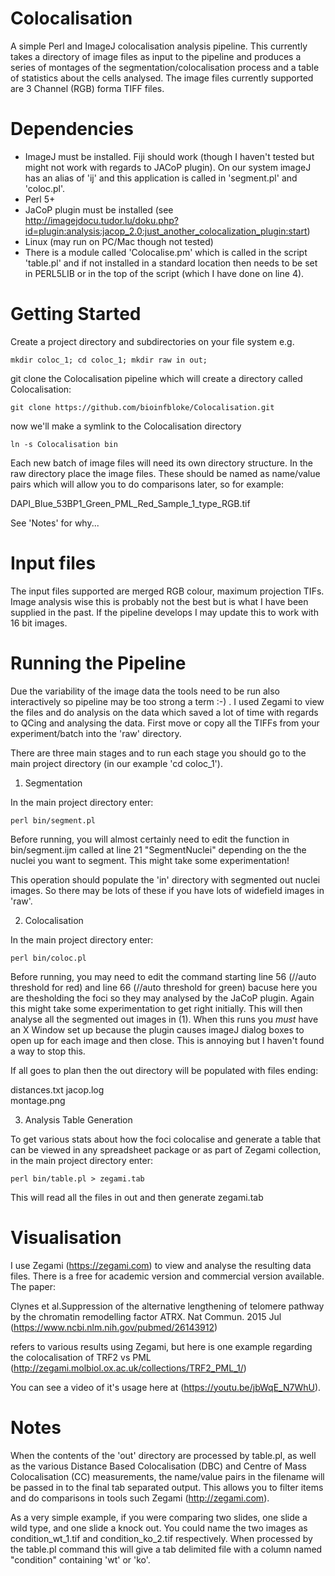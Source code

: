 # Colocalisation
A simple Perl and ImageJ colocalisation analysis pipeline. This currently takes a directory of image files as input to the pipeline and produces a series of montages of the segmentation/colocalisation process and a table of statistics about the cells analysed. The image files currently supported are 3 Channel (RGB) forma TIFF files.

# Dependencies
* ImageJ must be installed. Fiji should work (though I haven't tested but might not work with regards to JACoP plugin). On our system imageJ has an alias of 'ij' and this application is called in 'segment.pl' and 'coloc.pl'.
* Perl 5+
* JaCoP plugin must be installed (see http://imagejdocu.tudor.lu/doku.php?id=plugin:analysis:jacop_2.0:just_another_colocalization_plugin:start)
* Linux (may run on PC/Mac though not tested)
* There is a module called 'Colocalise.pm' which is called in the script 'table.pl' and if not installed in a standard location then needs to be set in PERL5LIB or in the top of the script (which I have done on line 4).


# Getting Started
Create a project directory and subdirectories on your file system e.g. 

`mkdir coloc_1; cd coloc_1; mkdir raw in out;` 

git clone the Colocalisation pipeline which will create a directory called Colocalisation:

`git clone https://github.com/bioinfbloke/Colocalisation.git`
 
now we'll make a symlink to the Colocalisation directory

`ln -s Colocalisation bin`

Each new batch of image files will need its own directory structure. In the raw directory place the image files. These should be named as name/value pairs which will allow you to do comparisons later, so for example:

DAPI_Blue_53BP1_Green_PML_Red_Sample_1_type_RGB.tif

See 'Notes' for why...

# Input files

The input files supported are merged RGB colour, maximum projection TIFs. Image analysis wise this is probably not the best but is what I have been supplied in the past. If the pipeline develops I may update this to work with 16 bit images.


# Running the Pipeline

Due the variability of the image data the tools need to be run also interactively so pipeline may be too strong a term :-) . I used Zegami to view the files and do analysis on the data which saved a lot of time with regards to QCing  and analysing the data. First move or copy all the TIFFs from your experiment/batch into the 'raw' directory.

There are three main stages and to run each stage you should go to the main project directory (in our example 'cd coloc_1'). 

1) Segmentation

In the main project directory enter:

`perl bin/segment.pl`

Before running, you will almost certainly need to edit the function in bin/segment.ijm called at line 21 "SegmentNuclei" depending on the the nuclei you want to segment. This might take some experimentation!

This operation should populate the 'in' directory with segmented out nuclei images. So there may be lots of these if you have lots of widefield images in 'raw'.

2) Colocalisation

In the main project directory enter:

`perl bin/coloc.pl`

Before running, you may need to edit the command starting line 56 (//auto threshold for red) and line 66 (//auto threshold for green)
bacuse here you are thesholding the foci so they may analysed by the JaCoP plugin. Again this might take some experimentation to get right initially. This will then analyse all the segmented out images in (1).
When this runs you *must* have an X Window set up because the plugin causes imageJ dialog boxes to open up for each image and then close. This is annoying but I haven't found a way to stop this. 

If all goes to plan then the out directory will be populated with files ending:

distances.txt
jacop.log    
montage.png  

3) Analysis Table Generation

To get various stats about how the foci colocalise and generate a table that can be viewed in any spreadsheet package or as part of Zegami collection, in the main project directory enter:

`perl bin/table.pl > zegami.tab`

This will read all the files in out and then generate zegami.tab


# Visualisation
I use Zegami (https://zegami.com) to view and analyse the resulting data files. There is a free for academic version and commercial version available. The paper:

Clynes et al.Suppression of the alternative lengthening of telomere pathway by the chromatin remodelling factor ATRX. Nat Commun. 2015 Jul
(https://www.ncbi.nlm.nih.gov/pubmed/26143912)

refers to various results using Zegami, but here is one example regarding the colocalisation of TRF2 vs PML (http://zegami.molbiol.ox.ac.uk/collections/TRF2_PML_1/)

You can see a video of it's usage here at (https://youtu.be/jbWqE_N7WhU).

# Notes

When the contents of the 'out' directory are processed by table.pl, as well as the various Distance Based Colocalisation (DBC) and Centre of Mass Colocalisation (CC) measurements, the name/value pairs in the filename will be passed in to the final tab separated output. 
This allows you to filter items and do comparisons in tools such Zegami (http://zegami.com). 

As a very simple example, if you were comparing two slides, one slide a wild type, and one slide a knock out. You could name the two images as condition_wt_1.tif and condition_ko_2.tif respectively. 
When processed by the table.pl command this will give a tab delimited file with a column named "condition" containing 'wt' or 'ko'.


